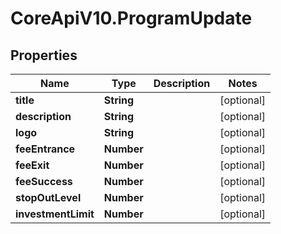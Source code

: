 # CoreApiV10.ProgramUpdate

## Properties
Name | Type | Description | Notes
------------ | ------------- | ------------- | -------------
**title** | **String** |  | [optional] 
**description** | **String** |  | [optional] 
**logo** | **String** |  | [optional] 
**feeEntrance** | **Number** |  | [optional] 
**feeExit** | **Number** |  | [optional] 
**feeSuccess** | **Number** |  | [optional] 
**stopOutLevel** | **Number** |  | [optional] 
**investmentLimit** | **Number** |  | [optional] 


